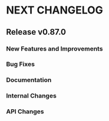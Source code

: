 # NEXT CHANGELOG

## Release v0.87.0

### New Features and Improvements

### Bug Fixes

### Documentation

### Internal Changes

### API Changes
